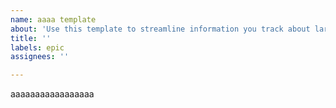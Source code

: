 ```yaml
---
name: aaaa template
about: 'Use this template to streamline information you track about large projects and user stories. '
title: ''
labels: epic
assignees: ''

---
```


aaaaaaaaaaaaaaaaa
